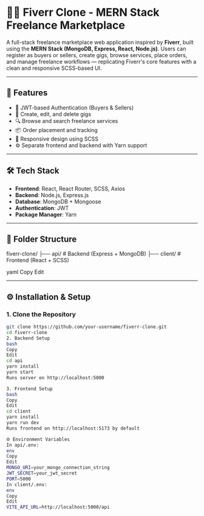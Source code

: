 # 🧑‍💼 Fiverr Clone - MERN Stack Freelance Marketplace

A full-stack freelance marketplace web application inspired by **Fiverr**, built using the **MERN Stack (MongoDB, Express, React, Node.js)**. Users can register as buyers or sellers, create gigs, browse services, place orders, and manage freelance workflows — replicating Fiverr's core features with a clean and responsive SCSS-based UI.

---

## 🚀 Features

- 🔐 JWT-based Authentication (Buyers & Sellers)
- 🎨 Create, edit, and delete gigs
- 🔍 Browse and search freelance services
- 📦 Order placement and tracking
- 📱 Responsive design using SCSS
- ⚙️ Separate frontend and backend with Yarn support

---

## 🛠 Tech Stack

- **Frontend**: React, React Router, SCSS, Axios
- **Backend**: Node.js, Express.js
- **Database**: MongoDB + Mongoose
- **Authentication**: JWT
- **Package Manager**: Yarn

---

## 📁 Folder Structure

fiverr-clone/
├── api/ # Backend (Express + MongoDB)
├── client/ # Frontend (React + SCSS)

yaml
Copy
Edit

---

## ⚙️ Installation & Setup

### 1. Clone the Repository

```bash
git clone https://github.com/your-username/fiverr-clone.git
cd fiverr-clone
2. Backend Setup
bash
Copy
Edit
cd api
yarn install
yarn start
Runs server on http://localhost:5000

3. Frontend Setup
bash
Copy
Edit
cd client
yarn install
yarn run dev
Runs frontend on http://localhost:5173 by default

🌐 Environment Variables
In api/.env:
env
Copy
Edit
MONGO_URI=your_mongo_connection_string
JWT_SECRET=your_jwt_secret
PORT=5000
In client/.env:
env
Copy
Edit
VITE_API_URL=http://localhost:5000/api
